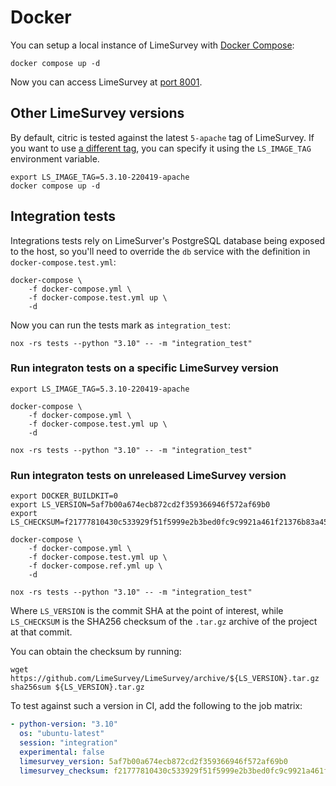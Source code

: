 # Docker

You can setup a local instance of LimeSurvey with
[Docker Compose](https://docs.docker.com/compose/):

```shell
docker compose up -d
```

Now you can access LimeSurvey at [port 8001](http://localhost:8001/index.php/admin).

## Other LimeSurvey versions

By default, citric is tested against the latest `5-apache` tag of LimeSurvey.
If you want to use [a different tag](https://hub.docker.com/r/meltano/meltano/tags),
you can specify it using the `LS_IMAGE_TAG` environment variable.

```shell
export LS_IMAGE_TAG=5.3.10-220419-apache
docker compose up -d
```

## Integration tests

Integrations tests rely on LimeSurver's PostgreSQL database being exposed to the
host, so you'll need to override the `db` service with the definition in
`docker-compose.test.yml`:

```shell
docker-compose \
    -f docker-compose.yml \
    -f docker-compose.test.yml up \
    -d
```

Now you can run the tests mark as `integration_test`:

```shell
nox -rs tests --python "3.10" -- -m "integration_test"
```

### Run integraton tests on a specific LimeSurvey version

```shell
export LS_IMAGE_TAG=5.3.10-220419-apache

docker-compose \
    -f docker-compose.yml \
    -f docker-compose.test.yml up \
    -d

nox -rs tests --python "3.10" -- -m "integration_test"
```

### Run integraton tests on unreleased LimeSurvey version

```shell
export DOCKER_BUILDKIT=0
export LS_VERSION=5af7b00a674ecb872cd2f359366946f572af69b0
export LS_CHECKSUM=f21777810430c533929f51f5999e2b3bed0fc9c9921a461f21376b83a45fad9b

docker-compose \
    -f docker-compose.yml \
    -f docker-compose.test.yml up \
    -f docker-compose.ref.yml up \
    -d

nox -rs tests --python "3.10" -- -m "integration_test"
```

Where `LS_VERSION` is the commit SHA at the point of interest, while `LS_CHECKSUM`
is the SHA256 checksum of the `.tar.gz` archive of the project at that commit.

You can obtain the checksum by running:

```shell
wget https://github.com/LimeSurvey/LimeSurvey/archive/${LS_VERSION}.tar.gz
sha256sum ${LS_VERSION}.tar.gz
```

To test against such a version in CI, add the following to the job matrix:

```yaml
- python-version: "3.10"
  os: "ubuntu-latest"
  session: "integration"
  experimental: false
  limesurvey_version: 5af7b00a674ecb872cd2f359366946f572af69b0
  limesurvey_checksum: f21777810430c533929f51f5999e2b3bed0fc9c9921a461f21376b83a45fad9b
```
